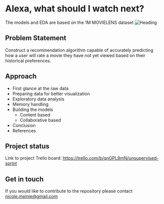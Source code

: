 # Alexa, what should I watch next? 

The models and EDA are based on the 1M MOVIELENS dataset
![Heading](https://miro.medium.com/fit/c/1838/551/1*YGlG3RmEDn3ZuS10V3rUGg.png)

## Problem Statement
Construct a recommendation algorithm capable of accurately predicting how a user will rate a movie they have not yet viewed based on their historical preferences.


## Approach
* First glance at the raw data
* Preparing data for better visualization
* Exploratory data analysis
* Memory handling
* Building the models
  - Content based 
  - Collaborative based 
* Conclusion 
* References 

## Project status 
Link to project Trello board: https://trello.com/b/qnGPL8mN/unsupervised-sprint

## Get in touch
If you would like to contribute to the repository please contact nicole.meinie@gmail.com
